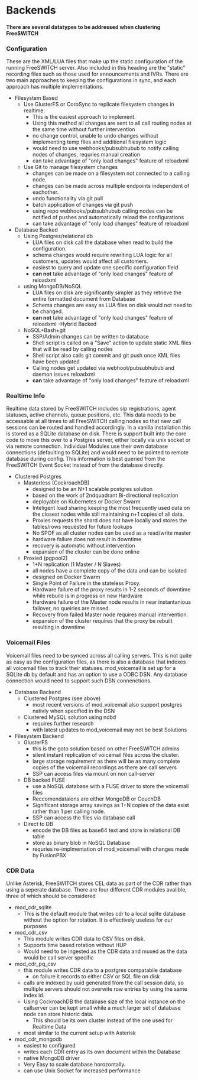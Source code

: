 # Backends

#### There are several datatypes to be addressed when clustering FreeSWITCH

### Configuration
These are the XML/LUA files that make up the static configuration of the running FreeSWITCH server. Also included in this heading are the "static" recording files such as those used for announcements and IVRs.
There are two main approaches to keeping the configurations in sync, and each approach has multiple implementations.
  - Filesystem Based
    - Use GlusterFS or CoroSync to replicate filesystem changes in realtime.
      - This is the easiest approach to implement.
      - Using this method all changes are sent to all call routing nodes at the same time without further intervention
      - no change control, unable to undo changes without implementing temp files and additional filesystem logic
      - would need to use webhooks/pubsubhubub to notify calling nodes of changes, requries manual creation
      - can take advantage of "only load changes" feature of reloadxml
    - Use Git to manage filesystem changes
      - changes can be made on a filesystem not connected to a calling node.
      - changes can be made across multiple endpoints independent of eachother.
      - undo functionality via git pull
      - batch application of changes via git push
      - using repo webhooks/pubsubhubub calling nodes can be notified of pushes and automatically reload the configurations
      - can take advantage of "only load changes" feature of reloadxml
  - Database Backed
      - Using Postgres/relational db
        - LUA files on disk call the database when read to build the configuration.
        - schema changes would require rewriting LUA logic for all customers, updates would affect all customers.
        - easiest to query and update one specific configuration field
        - **can not** take advantage of "only load changes" feature of reloadxml
      - using MongoDB/NoSQL
        - LUA files on disk are significantly simpler as they retrieve the entire formatted document from Database
        - Schema changes are easy as LUA files on disk would not need to be changed.
        - **can not** take advantage of "only load changes" feature of reloadxml
    -Hybrid Backed
      - NoSQL+Bash+git
        - SSP/Admin changes can be written to database
        - Shell script is called on a "Save" action to update static XML files that will be read by calling nodes
        - Shell script also calls git commit and git push once XML files have been updated  
        - Calling nodes get updated via webhoot/pubsubhubub and daemon issues reloadxml
        - **can** take advantage of "only load changes" feature of reloadxml

### Realtime Info
Realtime data stored by FreeSWITCH includes sip registrations, agent statuses, active channels, queue positions, etc. This data needs to be accessable at all times to all FreeSWITCH calling nodes so that new call sessions can be routed and handled accordingly.
In a vanilla installation this is stored as a SQLite database on disk. There is support built into the core code to move this over to a Postgres server, either locally via unix socket or via remote connection. Individual Modules use their own database connections (defaulting to SQLite) and would need to be pointed to remote database during config.
This information is best queried from the FreeSWITCH Event Socket instead of from the database directly.
  - Clustered Postgres
    - Masterless (CockroachDB)
      - designed to be an N+1 scalable postgres solution
      - based on the work of 2ndquadrant Bi-directional replication
      - deployable on Kubernetes or Docker Swarm
      - Inteligent load sharing keeping the most frequently used data on the closest nodes while still maintaining n+1 copies of all data.
      - Proxies requests the shard does not have locally and stores the tables/rows requested for future lookups
      - No SPOF as all cluster nodes can be used as a read/write master
      - hardware failure does not result in downtime
      - recovery is automatic without intervention
      - expansion  of the cluster can be done online
    - Proxied (pgpool2)
      - 1+N replication (1 Master / N Slaves)
      - all nodes have a complete copy of the data and can be isolated
      - designed on Docker Swarm
      - Single Point of Failure in the stateless Proxy.
      - Hardware failure of the proxy results in 1-2 seconds of downtime while rebuild is in progress on new Hardware
      - Hardware failure of the Master node results in near instantanious failover, no queiries are missed.
      - Recovery from failed Master node requires manual intervention.
      - expansion of the cluster requires that the proxy be rebuilt resulting in downtime

### Voicemail Files
Voicemail files need to be synced across all calling servers. This is not quite as easy as the configuration files, as there is also a database that indexes all voicemail files to track their statuses.
mod_voicemail is set up for a SQLite db by default and has an option to use a ODBC DSN. Any database connection would need to support such DSN connenctions.
  - Database Backend
    - Clustered Postgres (see above)
      - most recent versions of mod_voicemail also support postgres nativly when specified in the DSN
    - Clustered MySQL solution using ndbd
      - requires further research
      - with latest updates to mod_voicemail may not be best Solutions
  - Filesystem Backend
    - GlusterFS
      - this is the goto solution based on other FreeSWITCH admins
      - silent instant replication of voicemail files across the cluster.
      - large storage requirement as there will be as many complete copies of the voicemail recordings as there are call servers
      - SSP can access files via mount on non call-server
    - DB backed FUSE
      - use a NoSQL database with a FUSE driver to store the voicemail files
      - Reccomendataions are either MongoDB or CouchDB
      - Significant storage array savings as 1+N copies of the data exist rather than 1 per calling node.
      - SSP can access the files via database call
    - Direct to DB
      - encode the DB files as base64 text and store in relational DB table
      - store as binary blob in NoSQL Database
      - requries re-implmentation of mod_voicemail with changes made by FusionPBX

### CDR Data
Unlike Asterisk, FreeSWITCH stores CEL data as part of the CDR rather than using a seperate database.
There are four different CDR modules avalible, three of which should be considered
  - mod_cdr_sqlite
    - This is the default module that writes cdr to a local sqlite database without the option for rotation. It is effectively useless for our purposes
  - mod_cdr_csv
    - This module writes CDR data to CSV files on disk.
    - Supports time based rotation without HUP
    - Would need to be ingested as the CDR data and muxed as the data would be call server specific
  - mod_cdr_pq_csv
    - this module writes CDR data to a postgres compatabile database
      - on failure it records to either CSV or SQL file on disk
    - calls are indexed by uuid generated from the call session data, so multiple servers should not overwite row entries by using the same index id.
    - Using CockroachDB the database size of the local instance on the callserver can be kept small while a much larger set of database node can store historic data.
        - This should be its own cluster instead of the one used for Realtime Data
    - most similar to the current setup with Asterisk
  - mod_cdr_mongodb
    - easiest to configured
    - writes each CDR entry as its own document within the Database
    - native MongoDB driver
    - Very Easy to scale database horozontally.
    - can use Unix Socket for increased performance
